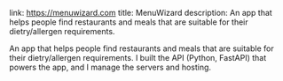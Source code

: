 link: https://menuwizard.com
title: MenuWizard
description: An app that helps people find restaurants and meals that are suitable for their dietry/allergen requirements.

An app that helps people find restaurants and meals that are suitable for their
dietry/allergen requirements. I built the API (Python, FastAPI) that powers the
app, and I manage the servers and hosting.
